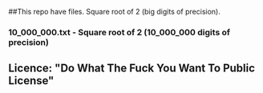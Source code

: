 ##This repo have files. Square root of 2 (big  digits of precision).

### 10_000_000.txt - Square root of 2 (10_000_000  digits of precision)

## Licence: "Do What The Fuck You Want To Public License"
